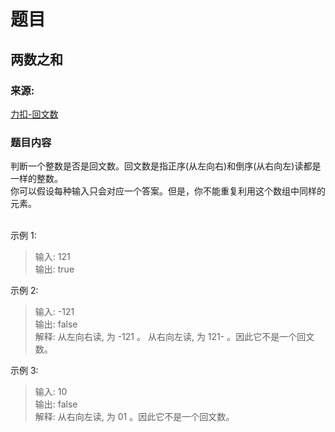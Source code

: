 # 题目

## 两数之和

### 来源:

[力扣-回文数](https://leetcode-cn.com/problems/palindrome-number/)

### 题目内容 

判断一个整数是否是回文数。回文数是指正序(从左向右)和倒序(从右向左)读都是一样的整数。<br/>
你可以假设每种输入只会对应一个答案。但是，你不能重复利用这个数组中同样的元素。<br/>
<br/>


示例 1:
> 输入: 121<br/>
> 输出: true<br/>


示例 2:
> 输入: -121<br/>
> 输出: false<br/>
> 解释: 从左向右读, 为 -121 。 从右向左读, 为 121- 。因此它不是一个回文数。<br/>


示例 3:
> 输入: 10<br/>
> 输出: false<br/>
> 解释: 从右向左读, 为 01 。因此它不是一个回文数。<br/>

